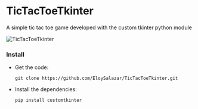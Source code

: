 # TicTacToeTkinter
A simple tic tac toe game developed with the custom tkinter python module

![TicTacToeTkinter](https://github.com/EloySalazar/TicTacToeTkinter/assets/102320132/4b77bebe-6c30-4cf5-adf5-3aeea0aa7ea2)

### Install
- Get the code:

    ```
    git clone https://github.com/EloySalazar/TicTacToeTkinter.git
    ```

- Install the dependencies:
    ```
    pip install customtkinter
    ```
